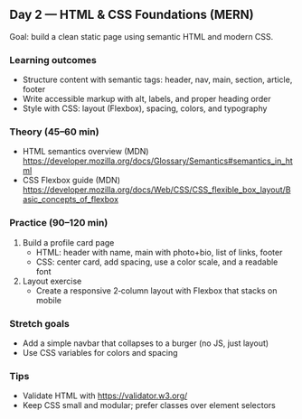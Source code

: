 ## Day 2 — HTML & CSS Foundations (MERN)

Goal: build a clean static page using semantic HTML and modern CSS.

### Learning outcomes
- Structure content with semantic tags: header, nav, main, section, article, footer
- Write accessible markup with alt, labels, and proper heading order
- Style with CSS: layout (Flexbox), spacing, colors, and typography

### Theory (45–60 min)
- HTML semantics overview (MDN)
  https://developer.mozilla.org/docs/Glossary/Semantics#semantics_in_html
- CSS Flexbox guide (MDN)
  https://developer.mozilla.org/docs/Web/CSS/CSS_flexible_box_layout/Basic_concepts_of_flexbox

### Practice (90–120 min)
1) Build a profile card page
   - HTML: header with name, main with photo+bio, list of links, footer
   - CSS: center card, add spacing, use a color scale, and a readable font
2) Layout exercise
   - Create a responsive 2‑column layout with Flexbox that stacks on mobile

### Stretch goals
- Add a simple navbar that collapses to a burger (no JS, just layout)
- Use CSS variables for colors and spacing

### Tips
- Validate HTML with https://validator.w3.org/
- Keep CSS small and modular; prefer classes over element selectors